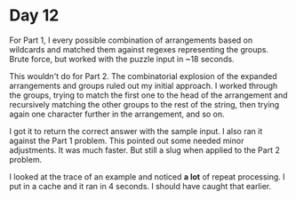 # Day 12

For Part 1, I every possible combination of arrangements based on wildcards and
matched them against regexes representing the groups.  Brute force, but worked
with the puzzle input in ~18 seconds.

This wouldn't do for Part 2.  The combinatorial explosion of the expanded
arrangements and groups ruled out my initial approach.  I worked through the
groups, trying to match the first one to the head of the arrangement and
recursively matching the other groups to the rest of the string, then trying
again one character further in the arrangement, and so on.

I got it to return the correct answer with the sample input.  I also ran it
against the Part 1 problem.  This pointed out some needed minor adjustments.  It
was much faster.  But still a slug when applied to the Part 2 problem.

I looked at the trace of an example and noticed **a lot** of repeat processing.
I put in a cache and it ran in 4 seconds.  I should have caught that earlier.
